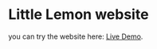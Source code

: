 # Little Lemon website

you can try the website here: [Live Demo](https://omartoaba.github.io/Little-Lemon/).


